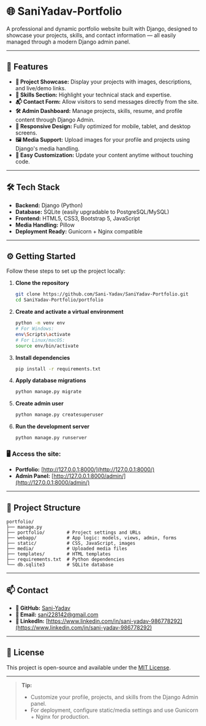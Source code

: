 # 🌐 SaniYadav-Portfolio

A professional and dynamic portfolio website built with Django, designed to showcase your projects, skills, and contact information — all easily managed through a modern Django admin panel.

---

## 🚀 Features

- **🎯 Project Showcase:** Display your projects with images, descriptions, and live/demo links.
- **💼 Skills Section:** Highlight your technical stack and expertise.
- **📬 Contact Form:** Allow visitors to send messages directly from the site.
- **🛠️ Admin Dashboard:** Manage projects, skills, resume, and profile content through Django Admin.
- **📱 Responsive Design:** Fully optimized for mobile, tablet, and desktop screens.
- **🖼️ Media Support:** Upload images for your profile and projects using Django's media handling.
- **🔧 Easy Customization:** Update your content anytime without touching code.

---

## 🛠️ Tech Stack

- **Backend:** Django (Python)
- **Database:** SQLite (easily upgradable to PostgreSQL/MySQL)
- **Frontend:** HTML5, CSS3, Bootstrap 5, JavaScript
- **Media Handling:** Pillow
- **Deployment Ready:** Gunicorn + Nginx compatible

---

## ⚙️ Getting Started

Follow these steps to set up the project locally:

1. **Clone the repository**
   ```bash
   git clone https://github.com/Sani-Yadav/SaniYadav-Portfolio.git
   cd SaniYadav-Portfolio/portfolio
   ```
2. **Create and activate a virtual environment**
   ```bash
   python -m venv env
   # For Windows:
   env\Scripts\activate
   # For Linux/macOS:
   source env/bin/activate
   ```
3. **Install dependencies**
   ```bash
   pip install -r requirements.txt
   ```
4. **Apply database migrations**
   ```bash
   python manage.py migrate
   ```
5. **Create admin user**
   ```bash
   python manage.py createsuperuser
   ```
6. **Run the development server**
   ```bash
   python manage.py runserver
   ```

### 🖥️ Access the site:
- **Portfolio:** [http://127.0.0.1:8000/](http://127.0.0.1:8000/)
- **Admin Panel:** [http://127.0.0.1:8000/admin/](http://127.0.0.1:8000/admin/)

---

## 📁 Project Structure

```
portfolio/
├── manage.py
├── portfolio/        # Project settings and URLs
├── webapp/           # App logic: models, views, admin, forms
├── static/           # CSS, JavaScript, images
├── media/            # Uploaded media files
├── templates/        # HTML templates
├── requirements.txt  # Python dependencies
└── db.sqlite3        # SQLite database
```

---

## 📫 Contact

- **🔗 GitHub:** [Sani-Yadav](https://github.com/Sani-Yadav/SaniYadav-Portfolio)
- **📧 Email:** sani228142@gmail.com
- **💼 LinkedIn:** [https://www.linkedin.com/in/sani-yadav-986778292](https://www.linkedin.com/in/sani-yadav-986778292)

---

## 📝 License

This project is open-source and available under the [MIT License](LICENSE).

---

> **Tip:**
> - Customize your profile, projects, and skills from the Django Admin panel.
> - For deployment, configure static/media settings and use Gunicorn + Nginx for production.